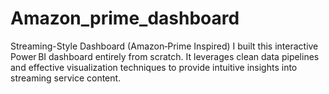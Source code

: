 # Amazon_prime_dashboard
Streaming-Style Dashboard (Amazon‑Prime Inspired) I built this interactive Power BI dashboard entirely from scratch. It leverages clean data pipelines and effective visualization techniques to provide intuitive insights into streaming service content.
